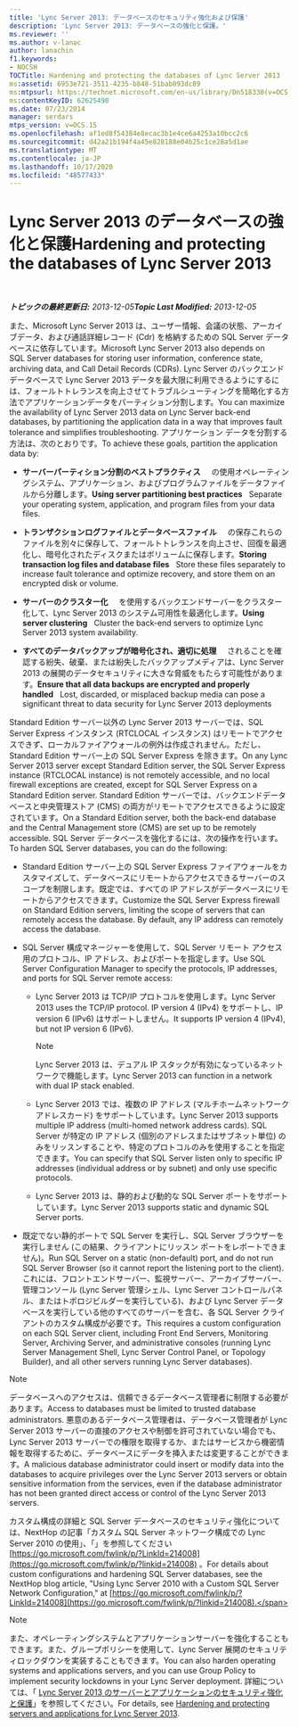 ```yaml
---
title: 'Lync Server 2013: データベースのセキュリティ強化および保護'
description: 'Lync Server 2013: データベースの強化と保護。'
ms.reviewer: ''
ms.author: v-lanac
author: lanachin
f1.keywords:
- NOCSH
TOCTitle: Hardening and protecting the databases of Lync Server 2013
ms:assetid: 6953e721-3511-4235-b848-51bab093dc89
ms:mtpsurl: https://technet.microsoft.com/en-us/library/Dn518330(v=OCS.15)
ms:contentKeyID: 62625490
ms.date: 07/23/2014
manager: serdars
mtps_version: v=OCS.15
ms.openlocfilehash: af1ed8f54384e8ecac3b1e4ce6a4253a10bcc2c6
ms.sourcegitcommit: d42a21b194f4a45e828188e04b25c1ce28a5d1ae
ms.translationtype: MT
ms.contentlocale: ja-JP
ms.lasthandoff: 10/17/2020
ms.locfileid: "48577433"
---
```

# <a name="hardening-and-protecting-the-databases-of-lync-server-2013"></a><span data-ttu-id="5036c-103">Lync Server 2013 のデータベースの強化と保護</span><span class="sxs-lookup"><span data-stu-id="5036c-103">Hardening and protecting the databases of Lync Server 2013</span></span>

<div data-xmlns="http://www.w3.org/1999/xhtml">

<div class="topic" data-xmlns="http://www.w3.org/1999/xhtml" data-msxsl="urn:schemas-microsoft-com:xslt" data-cs="https://msdn.microsoft.com/">

<div data-asp="https://msdn2.microsoft.com/asp">



</div>

<div id="mainSection">

<div id="mainBody">

<span> </span>

<span data-ttu-id="5036c-104">_**トピックの最終更新日:** 2013-12-05_</span><span class="sxs-lookup"><span data-stu-id="5036c-104">_**Topic Last Modified:** 2013-12-05_</span></span>

<span data-ttu-id="5036c-105">また、Microsoft Lync Server 2013 は、ユーザー情報、会議の状態、アーカイブデータ、および通話詳細レコード (Cdr) を格納するための SQL Server データベースに依存しています。</span><span class="sxs-lookup"><span data-stu-id="5036c-105">Microsoft Lync Server 2013 also depends on SQL Server databases for storing user information, conference state, archiving data, and Call Detail Records (CDRs).</span></span> <span data-ttu-id="5036c-106">Lync Server のバックエンドデータベースで Lync Server 2013 データを最大限に利用できるようにするには、フォールトトレランスを向上させてトラブルシューティングを簡略化する方法でアプリケーションデータをパーティション分割します。</span><span class="sxs-lookup"><span data-stu-id="5036c-106">You can maximize the availability of Lync Server 2013 data on Lync Server back-end databases, by partitioning the application data in a way that improves fault tolerance and simplifies troubleshooting.</span></span> <span data-ttu-id="5036c-107">アプリケーション データを分割する方法は、次のとおりです。</span><span class="sxs-lookup"><span data-stu-id="5036c-107">To achieve these goals, partition the application data by:</span></span>

  - <span data-ttu-id="5036c-108">**サーバーパーティション分割のベストプラクティス**     の使用オペレーティングシステム、アプリケーション、およびプログラムファイルをデータファイルから分離します。</span><span class="sxs-lookup"><span data-stu-id="5036c-108">**Using server partitioning best practices**   Separate your operating system, application, and program files from your data files.</span></span>

  - <span data-ttu-id="5036c-109">**トランザクションログファイルとデータベースファイル**     の保存これらのファイルを別々に保存して、フォールトトレランスを向上させ、回復を最適化し、暗号化されたディスクまたはボリュームに保存します。</span><span class="sxs-lookup"><span data-stu-id="5036c-109">**Storing transaction log files and database files**   Store these files separately to increase fault tolerance and optimize recovery, and store them on an encrypted disk or volume.</span></span>

  - <span data-ttu-id="5036c-110">**サーバーのクラスター化**     を使用するバックエンドサーバーをクラスター化して、Lync Server 2013 のシステム可用性を最適化します。</span><span class="sxs-lookup"><span data-stu-id="5036c-110">**Using server clustering**   Cluster the back-end servers to optimize Lync Server 2013 system availability.</span></span>

  - <span data-ttu-id="5036c-111">**すべてのデータバックアップが暗号化され、適切に処理**     されることを確認する紛失、破棄、または紛失したバックアップメディアは、Lync Server 2013 の展開のデータセキュリティに大きな脅威をもたらす可能性があります。</span><span class="sxs-lookup"><span data-stu-id="5036c-111">**Ensure that all data backups are encrypted and properly handled**   Lost, discarded, or misplaced backup media can pose a significant threat to data security for Lync Server 2013 deployments</span></span>

<span data-ttu-id="5036c-112">Standard Edition サーバー以外の Lync Server 2013 サーバーでは、SQL Server Express インスタンス (RTCLOCAL インスタンス) はリモートでアクセスできず、ローカルファイアウォールの例外は作成されません。ただし、Standard Edition サーバー上の SQL Server Express を除きます。</span><span class="sxs-lookup"><span data-stu-id="5036c-112">On any Lync Server 2013 server except Standard Edition server, the SQL Server Express instance (RTCLOCAL instance) is not remotely accessible, and no local firewall exceptions are created, except for SQL Server Express on a Standard Edition server.</span></span> <span data-ttu-id="5036c-113">Standard Edition サーバーでは、バックエンドデータベースと中央管理ストア (CMS) の両方がリモートでアクセスできるように設定されています。</span><span class="sxs-lookup"><span data-stu-id="5036c-113">On a Standard Edition server, both the back-end database and the Central Management store (CMS) are set up to be remotely accessible.</span></span> <span data-ttu-id="5036c-114">SQL Server データベースを強化するには、次の操作を行います。</span><span class="sxs-lookup"><span data-stu-id="5036c-114">To harden SQL Server databases, you can do the following:</span></span>

  - <span data-ttu-id="5036c-p103">Standard Edition サーバー上の SQL Server Express ファイアウォールをカスタマイズして、データベースにリモートからアクセスできるサーバーのスコープを制限します。既定では、すべての IP アドレスがデータベースにリモートからアクセスできます。</span><span class="sxs-lookup"><span data-stu-id="5036c-p103">Customize the SQL Server Express firewall on Standard Edition servers, limiting the scope of servers that can remotely access the database. By default, any IP address can remotely access the database.</span></span>

  - <span data-ttu-id="5036c-117">SQL Server 構成マネージャーを使用して、SQL Server リモート アクセス用のプロトコル、IP アドレス、およびポートを指定します。</span><span class="sxs-lookup"><span data-stu-id="5036c-117">Use SQL Server Configuration Manager to specify the protocols, IP addresses, and ports for SQL Server remote access:</span></span>
    
      - <span data-ttu-id="5036c-118">Lync Server 2013 は TCP/IP プロトコルを使用します。</span><span class="sxs-lookup"><span data-stu-id="5036c-118">Lync Server 2013 uses the TCP/IP protocol.</span></span> <span data-ttu-id="5036c-119">IP version 4 (IPv4) をサポートし、IP version 6 (IPv6) はサポートしません。</span><span class="sxs-lookup"><span data-stu-id="5036c-119">It supports IP version 4 (IPv4), but not IP version 6 (IPv6).</span></span>
        
        <div>
        

        > [!NOTE]  
        > <span data-ttu-id="5036c-120">Lync Server 2013 は、デュアル IP スタックが有効になっているネットワークで機能します。</span><span class="sxs-lookup"><span data-stu-id="5036c-120">Lync Server 2013 can function in a network with dual IP stack enabled.</span></span>

        
        </div>
    
      - <span data-ttu-id="5036c-121">Lync Server 2013 では、複数の IP アドレス (マルチホームネットワークアドレスカード) をサポートしています。</span><span class="sxs-lookup"><span data-stu-id="5036c-121">Lync Server 2013 supports multiple IP address (multi-homed network address cards).</span></span> <span data-ttu-id="5036c-122">SQL Server が特定の IP アドレス (個別のアドレスまたはサブネット単位) のみをリッスンすることや、特定のプロトコルのみを使用することを指定できます。</span><span class="sxs-lookup"><span data-stu-id="5036c-122">You can specify that SQL Server listen only to specific IP addresses (individual address or by subnet) and only use specific protocols.</span></span>
    
      - <span data-ttu-id="5036c-123">Lync Server 2013 は、静的および動的な SQL Server ポートをサポートしています。</span><span class="sxs-lookup"><span data-stu-id="5036c-123">Lync Server 2013 supports static and dynamic SQL Server ports.</span></span>

  - <span data-ttu-id="5036c-124">既定でない静的ポートで SQL Server を実行し、SQL Server ブラウザーを実行しません (この結果、クライアントにリッスン ポートをレポートできません)。</span><span class="sxs-lookup"><span data-stu-id="5036c-124">Run SQL Server on a static (non-default) port, and do not run SQL Server Browser (so it cannot report the listening port to the client).</span></span> <span data-ttu-id="5036c-125">これには、フロントエンドサーバー、監視サーバー、アーカイブサーバー、管理コンソール (Lync Server 管理シェル、Lync Server コントロールパネル、またはトポロジビルダーを実行している)、および Lync Server データベースを実行している他のすべてのサーバーを含む、各 SQL Server クライアントのカスタム構成が必要です。</span><span class="sxs-lookup"><span data-stu-id="5036c-125">This requires a custom configuration on each SQL Server client, including Front End Servers, Monitoring Server, Archiving Server, and administrative consoles (running Lync Server Management Shell, Lync Server Control Panel, or Topology Builder), and all other servers running Lync Server databases).</span></span>

<div>


> [!NOTE]  
> <span data-ttu-id="5036c-126">データベースへのアクセスは、信頼できるデータベース管理者に制限する必要があります。</span><span class="sxs-lookup"><span data-stu-id="5036c-126">Access to databases must be limited to trusted database administrators.</span></span> <span data-ttu-id="5036c-127">悪意のあるデータベース管理者は、データベース管理者が Lync Server 2013 サーバーの直接のアクセスや制御を許可されていない場合でも、Lync Server 2013 サーバーでの権限を取得するか、またはサービスから機密情報を取得するために、データベースにデータを挿入または変更することができます。</span><span class="sxs-lookup"><span data-stu-id="5036c-127">A malicious database administrator could insert or modify data into the databases to acquire privileges over the Lync Server 2013 servers or obtain sensitive information from the services, even if the database administrator has not been granted direct access or control of the Lync Server 2013 servers.</span></span>



</div>

<span data-ttu-id="5036c-128">カスタム構成の詳細と SQL Server データベースのセキュリティ強化については、NextHop の記事「カスタム SQL Server ネットワーク構成での Lync Server 2010 の使用」、「」を参照してください [https://go.microsoft.com/fwlink/p/?LinkId=214008](https://go.microsoft.com/fwlink/p/?linkid=214008) 。</span><span class="sxs-lookup"><span data-stu-id="5036c-128">For details about custom configurations and hardening SQL Server databases, see the NextHop blog article, "Using Lync Server 2010 with a Custom SQL Server Network Configuration," at [https://go.microsoft.com/fwlink/p/?LinkId=214008](https://go.microsoft.com/fwlink/p/?linkid=214008).</span></span>

<div>


> [!NOTE]  
> <span data-ttu-id="5036c-129">また、オペレーティングシステムとアプリケーションサーバーを強化することもできます。また、グループポリシーを使用して、Lync Server 展開のセキュリティロックダウンを実装することもできます。</span><span class="sxs-lookup"><span data-stu-id="5036c-129">You can also harden operating systems and applications servers, and you can use Group Policy to implement security lockdowns in your Lync Server deployment.</span></span> <span data-ttu-id="5036c-130">詳細については、「 <A href="lync-server-2013-hardening-and-protecting-servers-and-applications.md">Lync Server 2013 のサーバーとアプリケーションのセキュリティ強化と保護</A>」を参照してください。</span><span class="sxs-lookup"><span data-stu-id="5036c-130">For details, see <A href="lync-server-2013-hardening-and-protecting-servers-and-applications.md">Hardening and protecting servers and applications for Lync Server 2013</A>.</span></span>



</div>

</div>

<span> </span>

</div>

</div>

</div>


